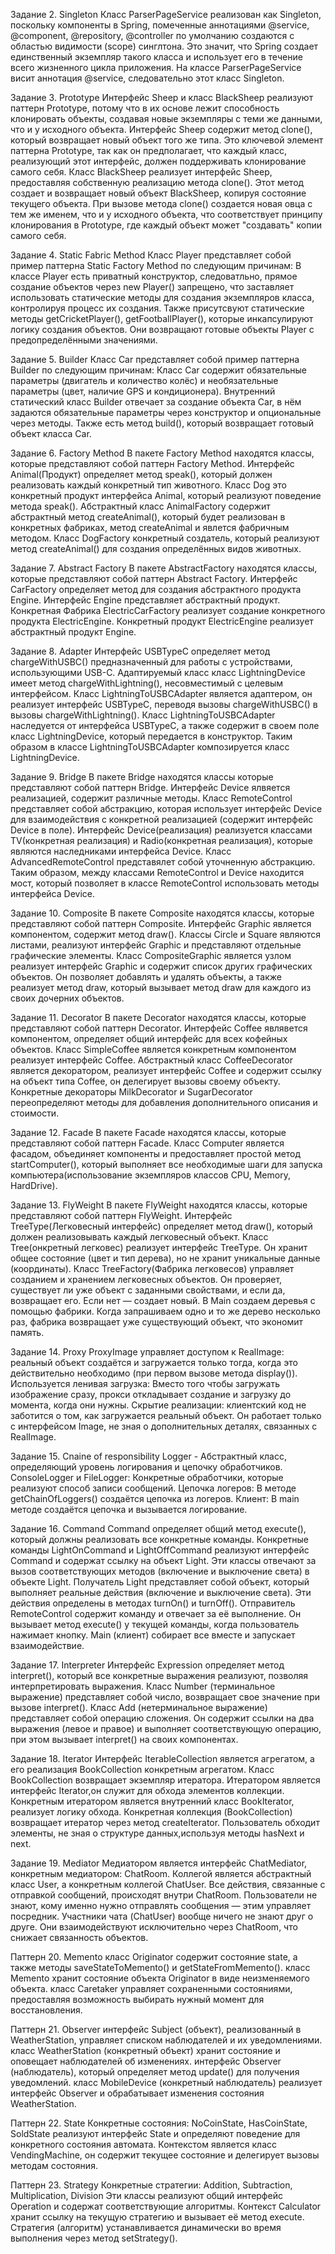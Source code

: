 ﻿Задание 2. Singleton
Класс ParserPageService реализован как Singleton, поскольку компоненты в Spring, помеченные аннотациями @service, @component, @repository, @controller по умолчанию создаются с областью видимости (scope) синглтона.
Это значит, что Spring создает единственный экземпляр такого класса и использует его в течение всего жизненного цикла приложения.
На классе ParserPageService висит аннотация @service, следовательно этот класс Singleton.


Задание 3. Prototype
Интерфейс Sheep и класс BlackSheep реализуют паттерн Prototype, потому что в их основе лежит способность клонировать объекты, создавая новые экземпляры с теми же данными, что и у исходного объекта. 
Интерфейс Sheep содержит метод clone(), который возвращает новый объект того же типа. Это ключевой элемент паттерна Prototype, так как он предполагает, что каждый класс, реализующий этот интерфейс, должен поддерживать клонирование самого себя. 
Класс BlackSheep реализует интерфейс Sheep, предоставляя собственную реализацию метода clone(). Этот метод создает и возвращает новый объект BlackSheep, копируя состояние текущего объекта.
При вызове метода clone() создается новая овца с тем же именем, что и у исходного объекта, что соответствует принципу клонирования в Prototype, где каждый объект может "создавать" копии самого себя.


Задание 4. Static Fabric Method
Класс Player представляет собой пример паттерна Static Factory Method по следующим причинам:
В классе Player есть приватный конструктор, следоватльно, прямое создание объектов через new Player() запрещено, что заставляет использовать статические методы для создания экземпляров класса, контролируя процесс их создания.
Также присутсвуют статические методы getCricketPlayer(), getFootballPlayer(), которые инкапсулируют логику создания объектов. Они возвращают готовые объекты Player с предопределёнными значениями.


Задание 5. Builder
Класс Car представляет собой пример паттерна Builder по следующим причинам:
Класс Car содержит обязательные параметры (двигатель и количество колёс) и необязательные параметры (цвет, наличие GPS и кондиционера).
Внутренний статический класс Builder отвечает за создание объекта Car, в нём задаются обязательные параметры через конструктор и опциональные через методы. 
Также есть метод build(), который возвращает готовый объект класса Car. 


Задание 6. Factory Method
В пакете Factory Method находятся классы, которые представляют собой паттерн Factory Method.
Интерфейс Animal(Продукт) определяет метод speak(), который должен реализовать каждый конкретный тип животного.
Класс Dog это конкретный продукт интерфейса Animal, который реализуют поведение метода speak().
Абстрактный класс AnimalFactory содержит абстрактный метод createAnimal(), который будет реализован в конкретных фабриках, метод createAnimal и явлется фабричным методом.
Класс DogFactory конкретный создатель, который реализуют метод createAnimal() для создания определённых видов животных.


Задание 7. Abstract Factory
В пакете AbstractFactory находятся классы, которые представляют собой паттерн Abstract Factory.
Интерфейс CarFactory определяет метод для создания абстрактного продукта Engine.
Интерфейс Engine представляет абстрактный продукт.
Конкретная Фабрика ElectricCarFactory реализует создание конкретного продукта ElectricEngine.
Конкретный продукт ElectricEngine реализует абстрактный продукт Engine.


Задание 8. Adapter
Интерфейс USBTypeC определяет метод chargeWithUSBC() предназначенный для работы с устройствами, использующими USB-C.
Адаптируемый класс класс LightningDevice имеет метод chargeWithLightning(), несовместимый с целевым интерфейсом.
Класс LightningToUSBCAdapter является адаптером, он реализует интерфейс USBTypeC, переводя вызовы chargeWithUSBC() в вызовы chargeWithLightning().
Класс LightningToUSBCAdapter наследуется от интерфейса USBTypeC, а также содержит в своем поле класс LightningDevice, который передается в конструктор.
Таким образом в классе LightningToUSBCAdapter композируется класс LightningDevice.


Задание 9. Bridge
В пакете Bridge находятся классы которые представляют собой паттерн Bridge.
Интерфейс Device ялвяется реализацией, содержит различные методы.
Класс RemoteControl представляет собой абстракцию, которая использует интерфейс Device для взаимодействия с конкретной реализацией (содержит интерфейс Device в поле).
Интерфейс Device(реализация) реализуется классами TV(конкретная реализация) и Radio(конкретная реализация), которые являются наследниками интерфейса Device.
Класс AdvancedRemoteControl представялет собой уточненную абстракцию. Таким образом, между классами RemoteControl и Device находится мост, который позволяет в классе RemoteControl использовать методы интерфейса Device.


Задание 10. Composite
В пакете Composite находятся классы, которые представляют собой паттерн Composite.
Интерфейс Graphic является компонентом, содержит метод draw().
Классы Circle и Square являются листами, реализуют интерфейс Graphic и представляют отдельные графические элементы. 
Класс CompositeGraphic является узлом реализует интерфейс Graphic и содержит список других графических объектов. Он позволяет добавлять и удалять объекты, а также реализует метод draw, который вызывает метод draw для каждого из своих дочерних объектов.


Задание 11. Decorator
В пакете Decorator находятся классы, которые представляют собой паттерн Decorator.
Интерфейс Coffee являвется компонентом, определяет общий интерфейс для всех кофейных объектов.
Класс SimpleCoffee является конкретным компонентом реализует интерфейс Coffee.
Абстрактный класс CoffeeDecorator является декоратором, реализует интерфейс Coffee и содержит ссылку на объект типа Coffee, он делегирует вызовы своему объекту.
Конкретные декораторы MilkDecorator и SugarDecorator переопределяют методы для добавления дополнительного описания и стоимости.


Задание 12. Facade
В пакете Facade находятся классы, которые представляют собой паттерн Facade.
Класс Computer является фасадом, объединяет компоненты и предоставляет простой метод startComputer(), который выполняет все необходимые шаги для запуска компьютера(использование экземпляров классов CPU, Memory, HardDrive).


Задание 13. FlyWeight
В пакете FlyWeight находятся классы, которые представляют собой паттерн FlyWeight.
Интерфейс TreeType(Легковесный интерфейс) определяет метод draw(), который должен реализовывать каждый легковесный объект.
Класс Tree(онкретный легковес) реализует интерфейс TreeType. Он хранит общее состояние (цвет и тип дерева), но не хранит уникальные данные (координаты).
Класс TreeFactory(Фабрика легковесов) управляет созданием и хранением легковесных объектов. Он проверяет, существует ли уже объект с заданными свойствами, и если да, возвращает его. Если нет — создает новый.
В Main создаем деревья с помощью фабрики. Когда запрашиваем одно и то же дерево несколько раз, фабрика возвращает уже существующий объект, что экономит память.


Задание 14. Proxy
ProxyImage управляет доступом к RealImage: реальный объект создаётся и загружается только тогда, когда это действительно необходимо (при первом вызове метода display()).
Используется ленивая загрузка: Вместо того чтобы загружать изображение сразу, прокси откладывает создание и загрузку до момента, когда они нужны. 
Скрытие реализации: клиентский код не заботится о том, как загружается реальный объект. Он работает только с интерфейсом Image, не зная о дополнительных деталях, связанных с RealImage.


Задание 15. Cnaine of responsibility
Logger - Абстрактный класс, определяющий уровень логирования и цепочку обработчиков.
ConsoleLogger и FileLogger: Конкретные обработчики, которые реализуют способ записи сообщений.
Цепочка логеров: В методе getChainOfLoggers() создаётся цепочка из логеров.
Клиент: В main методе создаётся цепочка и вызывается логирование.


Задание 16. Command
Command определяет общий метод execute(), который должны реализовать все конкретные команды.
Конкретные команды LightOnCommand и LightOffCommand реализуют интерфейс Command и содержат ссылку на объект Light. Эти классы отвечают за вызов соответствующих методов (включение и выключение света) в объекте Light.
Получатель Light представляет собой объект, который выполняет реальные действия (включение и выключение света). Эти действия определены в методах turnOn() и turnOff().
Отправитель RemoteControl содержит команду и отвечает за её выполнение. Он вызывает метод execute() у текущей команды, когда пользователь нажимает кнопку.
Main (клиент) собирает все вместе и запускает взаимодействие.


Задание 17. Interpreter
Интерфейс Expression определяет метод interpret(), который все конкретные выражения реализуют, позволяя интерпретировать выражения.
Класс Number (терминальное выражение) представляет собой число, возвращает свое значение при вызове interpret().
Класс Add (нетерминальное выражение) представляет собой операцию сложения. Он содержит ссылки на два выражения (левое и правое) и выполняет соответствующую операцию, при этом вызывает interpret() на своих компонентах.


Задание 18. Iterator
Интерфейс IterableCollection является агрегатом, а его реализация BookCollection конкретным агрегатом.
Класс BookCollection возвращает экземпляр итератора.
Итератором является интерфейс Iterator,он служит для обхода элементов коллекции.
Конкретным итератором является внутренний класс BookIterator, реализует логику обхода.
Конкретная коллекция (BookCollection) возвращает итератор через метод createIterator.
Пользователь обходит элементы, не зная о структуре данных,используя методы hasNext и next.


Задание 19. Mediator
Медиатором является интерфейс ChatMediator, конкретным медиатором: ChatRoom.
Коллегой является абстрактный класс User, а конкретным коллегой ChatUser.
Все действия, связанные с отправкой сообщений, происходят внутри ChatRoom. 
Пользователи не знают, кому именно нужно отправлять сообщения — этим управляет посредник.
Участники чата (ChatUser) вообще ничего не знают друг о друге. Они взаимодействуют исключительно через ChatRoom, что снижает связанность объектов.


Паттерн 20. Memento
класс Originator содержит состояние state, а также методы saveStateToMemento() и getStateFromMemento().
класс Memento хранит состояние объекта Originator в виде неизменяемого объекта.
класс Caretaker управляет сохраненными состояниями, предоставляя возможность выбирать нужный момент для восстановления.


Паттерн 21. Observer
интерфейс Subject (объект), реализованный в WeatherStation, управляет списком наблюдателей и их уведомлениями.
класс WeatherStation (конкретный объект) хранит состояние и оповещает наблюдателей об изменениях.
интерфейс Observer (наблюдатель), который определяет метод update() для получения уведомлений.
класс MobileDevice (конкретный наблюдатель) реализует интерфейс Observer и обрабатывает изменения состояния WeatherStation.


Паттерн 22. State 
Конкретные состояния: NoCoinState, HasCoinState, SoldState реализуют интерфейс State и определяют поведение для конкретного состояния автомата.
Контекстом является класс VendingMachine, он содержит текущее состояние и делегирует вызовы методам состояния.


Паттерн 23. Strategy
Конкретные стратегии: Addition, Subtraction, Multiplication, Division
Эти классы реализуют общий интерфейс Operation и содержат соответствующие алгоритмы.
Контекст Calculator хранит ссылку на текущую стратегию и вызывает её метод execute.
Стратегия (алгоритм) устанавливается динамически во время выполнения через метод setStrategy().